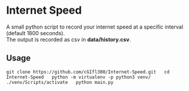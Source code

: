 # Internet Speed  
A small python script to record your internet speed at a specific
interval (default 1800 seconds).  
The output is recorded as csv in **data/history.csv**.  
## Usage  
`git clone https://github.com/cGIfl300/Internet-Speed.git  
cd Internet-Speed  
python -m virtualenv -p python3 venv/  
./venv/Scripts/activate  
python main.py`
